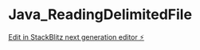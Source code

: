 # Java_ReadingDelimitedFile

[Edit in StackBlitz next generation editor ⚡️](https://stackblitz.com/~/github.com/JMiranda87/Java_ReadingDelimitedFile)